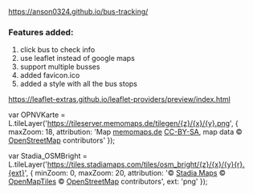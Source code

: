 https://anson0324.github.io/bus-tracking/

### Features added:
1. click bus to check info
2. use leaflet instead of google maps
3. support multiple busses
4. added favicon.ico
5. added a style with all the bus stops


https://leaflet-extras.github.io/leaflet-providers/preview/index.html


var OPNVKarte = L.tileLayer('https://tileserver.memomaps.de/tilegen/{z}/{x}/{y}.png', {
	maxZoom: 18,
	attribution: 'Map <a href="https://memomaps.de/">memomaps.de</a> <a href="http://creativecommons.org/licenses/by-sa/2.0/">CC-BY-SA</a>, map data &copy; <a href="https://www.openstreetmap.org/copyright">OpenStreetMap</a> contributors'
});

var Stadia_OSMBright = L.tileLayer('https://tiles.stadiamaps.com/tiles/osm_bright/{z}/{x}/{y}{r}.{ext}', {
	minZoom: 0,
	maxZoom: 20,
	attribution: '&copy; <a href="https://www.stadiamaps.com/" target="_blank">Stadia Maps</a> &copy; <a href="https://openmaptiles.org/" target="_blank">OpenMapTiles</a> &copy; <a href="https://www.openstreetmap.org/copyright">OpenStreetMap</a> contributors',
	ext: 'png'
});